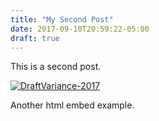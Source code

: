 ```yaml
---
title: "My Second Post"
date: 2017-09-10T20:59:22-05:00
draft: true
---
```


This is a second post.
<!--more-->

<div>
<div class='tableauPlaceholder' id='viz1505095456476' style='position: relative'><noscript><a href='#'><img alt='DraftVariance-2017 ' src='https:&#47;&#47;public.tableau.com&#47;static&#47;images&#47;NF&#47;NFLDraftVariance-2017&#47;DraftVariance-2017&#47;1_rss.png' style='border: none' /></a></noscript><object class='tableauViz'  style='display:none;'><param name='host_url' value='https%3A%2F%2Fpublic.tableau.com%2F' /> <param name='site_root' value='' /><param name='name' value='NFLDraftVariance-2017&#47;DraftVariance-2017' /><param name='tabs' value='no' /><param name='toolbar' value='yes' /><param name='static_image' value='https:&#47;&#47;public.tableau.com&#47;static&#47;images&#47;NF&#47;NFLDraftVariance-2017&#47;DraftVariance-2017&#47;1.png' /> <param name='animate_transition' value='yes' /><param name='display_static_image' value='yes' /><param name='display_spinner' value='yes' /><param name='display_overlay' value='yes' /><param name='display_count' value='yes' /></object></div>                <script type='text/javascript'>                    var divElement = document.getElementById('viz1505095456476');                    var vizElement = divElement.getElementsByTagName('object')[0];                    vizElement.style.width='100%';vizElement.style.height=(divElement.offsetWidth*0.75)+'px';                    var scriptElement = document.createElement('script');                    scriptElement.src = 'https://public.tableau.com/javascripts/api/viz_v1.js';                    vizElement.parentNode.insertBefore(scriptElement, vizElement);                </script>
</div>

Another html embed example.
